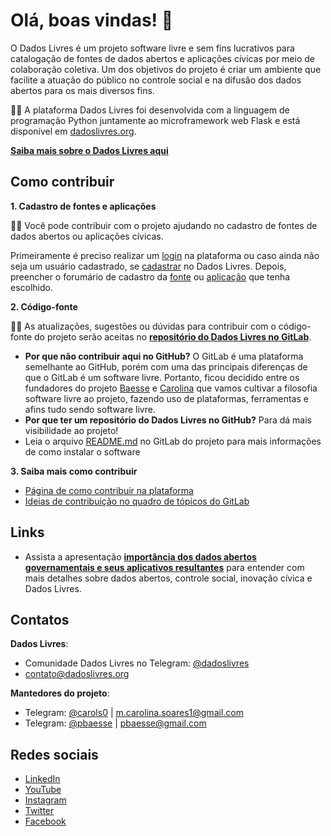 # Olá, boas vindas! 👋 

O Dados Livres é um projeto software livre e sem fins lucrativos para catalogação de fontes de dados abertos e aplicações cívicas por meio de colaboração coletiva. Um dos objetivos do projeto é criar um ambiente que facilite a atuação do público no controle social e na difusão dos dados abertos para os mais diversos fins. 

🙋‍♀️ A plataforma Dados Livres foi desenvolvida com a linguagem de programação Python juntamente ao microframework web Flask e está disponível em [dadoslivres.org](https://dadoslivres.org/).

**[Saiba mais sobre o Dados Livres aqui](https://dadoslivres.org/about)**

## Como contribuir

**1. Cadastro de fontes e aplicações**

👩‍💻 Você pode contribuir com o projeto ajudando no cadastro de fontes de dados abertos ou aplicações cívicas. 

Primeiramente é preciso realizar um [login](https://dadoslivres.org/auth/login) na plataforma ou caso ainda não seja um usuário cadastrado, se [cadastrar](https://dadoslivres.org/auth/register_request) no Dados Livres. Depois, preencher o forumário de cadastro da [fonte](https://dadoslivres.org/register_source) ou [aplicação](https://dadoslivres.org/register_software) que tenha escolhido.

**2. Código-fonte**

👩‍💻 As atualizações, sugestões ou dúvidas para contribuir com o código-fonte do projeto serão aceitas no **[repositório do Dados Livres no GitLab](https://gitlab.com/dados-livres/dados-livres)**. 

- **Por que não contribuir aqui no GitHub?** O GitLab é uma plataforma semelhante ao GitHub, porém com uma das principais diferenças de que o GitLab é um software livre. Portanto, ficou decidido entre os fundadores do projeto [Baesse](https://github.com/pbaesse) e [Carolina](https://github.com/MariaCarolinass) que vamos cultivar a filosofia software livre ao projeto, fazendo uso de plataformas, ferramentas e afins tudo sendo software livre. 
- **Por que ter um repositório do Dados Livres no GitHub?** Para dá mais visibilidade ao projeto!
- Leia o arquivo [README.md](https://gitlab.com/dados-livres/dados-livres/-/blob/master/README.md) no GitLab do projeto para mais informações de como instalar o software

**3. Saiba mais como contribuir**

- [Página de como contribuir na plataforma](https://dadoslivres.org/how_to_contribute)
- [Ideias de contribuição no quadro de tópicos do GitLab](https://gitlab.com/dados-livres/dados-livres/-/boards)

## Links

- Assista a apresentação **[importância dos dados abertos governamentais e seus aplicativos resultantes](https://www.youtube.com/watch?v=vDrrC0i0MII&t=10883s)** para entender com mais detalhes sobre dados abertos, controle social, inovação cívica e Dados Livres.

## Contatos

**Dados Livres**:

- Comunidade Dados Livres no Telegram: [@dadoslivres](https://t.me/dadoslivres)
- contato@dadoslivres.org

**Mantedores do projeto**:

- Telegram: [@carols0](https://t.me/carols0) | m.carolina.soares1@gmail.com 
- Telegram: [@pbaesse](https://t.me/pbaesse) | pbaesse@gmail.com

## Redes sociais

- [LinkedIn](https://www.linkedin.com/company/dados-livres/)
- [YouTube](https://www.youtube.com/channel/UCo1LRnYUpCXejZAckGvWmGA)
- [Instagram](https://www.instagram.com/dadoslivres/)
- [Twitter](https://twitter.com/dadoslivres)
- [Facebook](https://www.facebook.com/dadoslivres)
